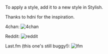 To apply a style, add it to a new style in Stylish.

Thanks to hdni for the inspiration.

4chan:
![4chan](http://goput.it/gep.png)

Reddit:
![reddit](http://goput.it/4jb.png)

Last.fm (this one's still buggy!):
![lfm](http://goput.it/yw7.png)

